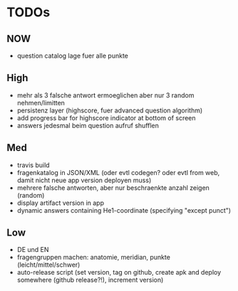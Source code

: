 
# TODOs

## NOW
* question catalog lage fuer alle punkte

## High
* mehr als 3 falsche antwort ermoeglichen aber nur 3 random nehmen/limitten
* persistenz layer (highscore, fuer advanced question algorithm)
* add progress bar for highscore indicator at bottom of screen
* answers jedesmal beim question aufruf shufflen

## Med
* travis build
* fragenkatalog in JSON/XML (oder evtl codegen? oder evtl from web, damit nicht neue app version deployen muss)
* mehrere falsche antworten, aber nur beschraenkte anzahl zeigen (random)
* display artifact version in app
* dynamic answers containing He1-coordinate (specifying "except punct")

## Low
* DE und EN
* fragengruppen machen: anatomie, meridian, punkte (leicht/mittel/schwer)
* auto-release script (set version, tag on github, create apk and deploy somewhere (github release?!), increment version)
